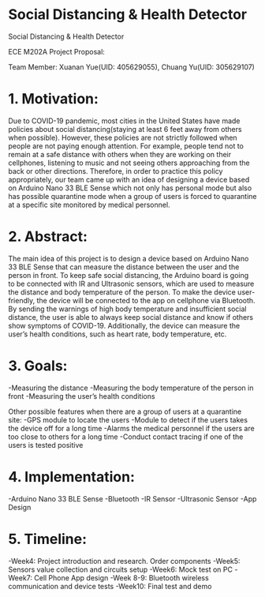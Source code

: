 # Social Distancing & Health Detector
Social Distancing & Health Detector 

ECE M202A Project Proposal:

Team Member: Xuanan Yue(UID: 405629055), Chuang Yu(UID: 305629107)

# 1. Motivation:
Due to COVID-19 pandemic, most cities in the United States have made policies about social distancing(staying at least 6 feet away from others when possible). However, these policies are not strictly followed when people are not paying enough attention. For example, people tend not to remain at a safe distance with others when they are working on their cellphones, listening to music and not seeing others approaching from the back or other directions. Therefore, in order to practice this policy appropriately, our team came up with an idea of designing a device based on Arduino Nano 33 BLE Sense which not only has personal mode but also has possible quarantine mode when a group of users is forced to quarantine at a specific site monitored by medical personnel. 

# 2. Abstract:
The main idea of this project is to design a device based on Arduino Nano 33 BLE Sense that can measure the distance between the user and the person in front. To keep safe social distancing, the Arduino board is going to be connected with IR and Ultrasonic sensors, which are used to measure the distance and body temperature of the person. To make the device user-friendly, the device will be connected to the app on cellphone via Bluetooth. By sending the warnings of high body temperature and insufficient social distance, the user is able to always keep social distance and know if others show symptoms of COVID-19. Additionally, the device can measure the user’s health conditions, such as heart rate, body temperature, etc.

# 3. Goals:
-Measuring the distance
-Measuring the body temperature of the person in front
-Measuring the user’s health conditions 

Other possible features when there are a group of users at a quarantine site:
-GPS module to locate the users 
-Module to detect if the users takes the device off for a long time
-Alarms the medical personnel if the users are too close to others for a long time
-Conduct contact tracing if one of the users is tested positive 
	


# 4. Implementation:
-Arduino Nano 33 BLE Sense
-Bluetooth
-IR Sensor
-Ultrasonic Sensor 
-App Design


# 5. Timeline:
-Week4: Project introduction and research. Order components
-Week5: Sensors value collection and circuits setup
-Week6: Mock test on PC
-Week7: Cell Phone App design
-Week 8-9: Bluetooth wireless communication and device tests
-Week10: Final test and demo
 

